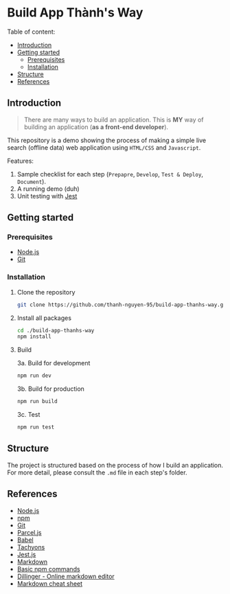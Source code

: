 # Build App Thành's Way

Table of content:

- [Introduction](#intro)
- [Getting started](#get-started)
  - [Prerequisites](#prerequisites)
  - [Installation](#installation)
- [Structure](#structure)
- [References](#references)

## Introduction <div id="#intro"></div>

> There are many ways to build an application. This is **MY** way of building an application (**as a front-end developer**).

This repository is a demo showing the process of making a simple live search (offline data) web application using `HTML/CSS` and `Javascript`.

Features:

1. Sample checklist for each step (`Prepapre`, `Develop`, `Test & Deploy`, `Document`).
2. A running demo (duh)
3. Unit testing with [Jest][jest]

## Getting started <a name="get-started" />

<div id="#prerequisites"></div>

### Prerequisites

- [Node.js](https://nodejs.org)
- [Git](https://git-scm.com/)

### Installation <div id="#installation"></div>

1. Clone the repository

   ```sh
   git clone https://github.com/thanh-nguyen-95/build-app-thanhs-way.git
   ```

2. Install all packages

   ```sh
   cd ./build-app-thanhs-way
   npm install
   ```

3. Build

   3a. Build for development

   ```sh
   npm run dev
   ```

   3b. Build for production

   ```sh
   npm run build
   ```

   3c. Test

   ```sh
   npm run test
   ```

## Structure <div id="#structure"></div>

The project is structured based on the process of how I build an application. For more detail, please consult the `.md` file in each step's folder.

## References <div id="#references"></div>

- [Node.js](https://nodejs.org)
- [npm](https://www.npmjs.com)
- [Git](https://git-scm.com/)
- [Parcel.js](https://parceljs.org)
- [Babel](https://babeljs.io/)
- [Tachyons](http://tachyons.io)
- [Jest.js](https://jestjs.io)
- [Markdown](https://daringfireball.net/projects/markdown/)
- [Basic npm commands](http://dreamerslab.com/blog/en/npm-basic-commands/)
- [Dillinger - Online markdown editor](https://dillinger.io/)
- [Markdown cheat sheet](https://github.com/adam-p/markdown-here/wiki/Markdown-Cheatsheet)

[jest]: https://jestjs.io

